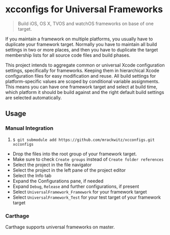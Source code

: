 # xcconfigs for Universal Frameworks

> Build iOS, OS X, TVOS and watchOS frameworks on base of one target.

If you maintain a framework on multiple platforms, you usually have to duplicate your framework target. Normally you have to maintain all build settings in two or more places, and then you have to duplicate the target membership lists for all source code files and build phases.

This project intends to aggregate common or universal Xcode configuration settings, specifically for frameworks. Keeping them in hierarchical Xcode configuration files for easy modification and reuse. All build settings for platform-specific values are scoped by conditional variable assignments. This means you can have one framework target and select at build time, which platform it should be build against and the right default build settings are selected automatically.

## Usage

### Manual Integration

1. `$ git submodule add https://github.com/mrackwitz/xcconfigs.git xcconfigs`
* Drop the files into the root group of your framework target.
* Make sure to check `Create groups` instead of `Create folder references`
* Select the project in the file navigator
* Select the project in the left pane of the project editor
* Select the Info tab
* Expand the Configurations pane, if needed
* Expand `Debug`, `Release` and further configurations, if present
* Select `UniversalFramework_Framework` for your framework target
* Select `UniversalFramework_Test` for your test target of your framework target

### Carthage

Carthage supports universal frameworks on master.
